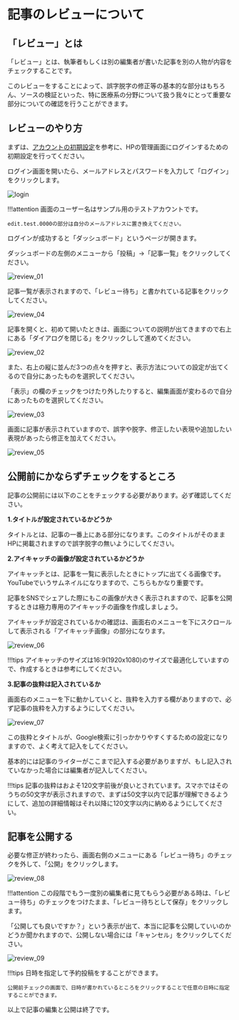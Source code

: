 # 記事のレビューについて

## 「レビュー」とは

「レビュー」とは、執筆者もしくは別の編集者が書いた記事を別の人物が内容をチェックすることです。

このレビューをすることによって、誤字脱字の修正等の基本的な部分はもちろん、ソースの検証といった、特に医療系の分野について扱う我々にとって重要な部分についての確認を行うことができます。

## レビューのやり方

まずは、[アカウントの初期設定](account.md "アカウントの初期設定")を参考に、HPの管理画面にログインするための初期設定を行ってください。

ログイン画面を開いたら、メールアドレスとパスワードを入力して「ログイン」をクリックします。

![login](../img/login.jpg)

!!!attention
    画面のユーザー名はサンプル用のテストアカウントです。

    edit.test.0000の部分は自分のメールアドレスに置き換えてください。

ログインが成功すると「ダッシュボード」というページが開きます。

ダッシュボードの左側のメニューから「投稿」→「記事一覧」をクリックしてください。

![review_01](../img/review_01.jpg)

記事一覧が表示されますので、「レビュー待ち」と書かれている記事をクリックしてください。

![review_04](../img/review_04.jpg)

記事を開くと、初めて開いたときは、画面についての説明が出てきますので右上にある「ダイアログを閉じる」をクリックしして進めてください。

![review_02](../img/review_02.jpg)

また、右上の縦に並んだ3つの点々を押すと、表示方法についての設定が出てくるので自分にあったものを選択してください。

「表示」の欄のチェックをつけたり外したりすると、編集画面が変わるので自分にあったものを選択してください。

![review_03](../img/review_03.jpg)

画面に記事が表示されていますので、誤字や脱字、修正したい表現や追加したい表現があったら修正を加えてください。

![review_05](../img/review_05.jpg)

## 公開前にかならずチェックをするところ

記事の公開前には以下のことをチェックする必要があります。必ず確認してください。

**1.タイトルが設定されているかどうか**

タイトルとは、記事の一番上にある部分になります。このタイトルがそのままHPに掲載されますので誤字脱字の無いようにしてください。

**2.アイキャッチの画像が設定されているかどうか**

アイキャッチとは、記事を一覧に表示したときにトップに出てくる画像です。YouTubeでいうサムネイルになりますので、こちらもかなり重要です。

記事をSNSでシェアした際にもこの画像が大きく表示されますので、記事を公開するときは極力専用のアイキャッチの画像を作成しましょう。

アイキャッチが設定されているかの確認は、画面右のメニューを下にスクロールして表示される「アイキャッチ画像」の部分になります。

![review_06](../img/review_06.jpg)

!!!tips
    アイキャッチのサイズは16:9(1920x1080)のサイズで最適化していますので、作成するときは参考にしてください。


**3.記事の抜粋は記入されているか**

画面右のメニューを下に動かしていくと、抜粋を入力する欄がありますので、必ず記事の抜粋を入力するようにしてください。

![review_07](../img/review_07.jpg)

この抜粋とタイトルが、Google検索に引っかかりやすくするための設定になりますので、よく考えて記入をしてください。

基本的には記事のライターがここまで記入する必要がありますが、もし記入されていなかった場合には編集者が記入してください。

!!!tips
    記事の抜粋はおよそ120文字前後が良いとされています。スマホではそのうちの50文字が表示されますので、まずは50文字以内で記事が理解できるようにして、追加の詳細情報はそれ以降に120文字以内に納めるようにしてください。


## 記事を公開する

必要な修正が終わったら、画面右側のメニューにある「レビュー待ち」のチェックを外して、「公開」をクリックします。

![review_08](../img/review_08.jpg)

!!!attention
    この段階でもう一度別の編集者に見てもらう必要がある時は、「レビュー待ち」のチェックをつけたまま、「レビュー待ちとして保存」をクリックします。

「公開しても良いですか？」という表示が出て、本当に記事を公開していいのかどうか聞かれますので、公開しない場合には「キャンセル」をクリックしてください。

![review_09](../img/review_09.jpg)

!!!tips
    日時を指定して予約投稿をすることができます。

    公開前チェックの画面で、日時が書かれているところをクリックすることで任意の日時に指定することができます。

以上で記事の編集と公開は終了です。